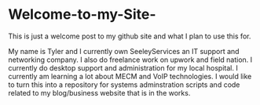 # Welcome-to-my-Site-
This is just a welcome post to my github site and what I plan to use this for.


My name is Tyler and I currently own SeeleyServices an IT support and networking company. I also do freelance work on upwork and field nation. I currently do desktop support and administration for my local hospital. I currently am learning a lot about MECM and VoIP technologies. I would like to turn this into a repository for systems adminstration scripts and code related to my blog/business website that is in the works.
